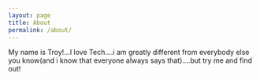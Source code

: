 ```yaml
---
layout: page
title: About
permalink: /about/
---
```


My name is Troy!...I love Tech....i am greatly different from everybody else you know(and i know that everyone always says that)....but try me and find out!
